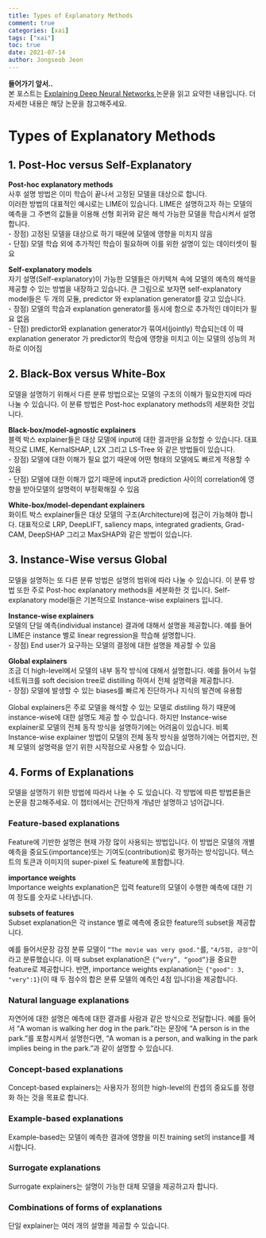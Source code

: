 ```yaml
---
title: Types of Explanatory Methods
comment: true
categories: [xai]
tags: ["xai"]
toc: true
date: 2021-07-14
author: Jongseob Jeon
---
```


**들어가기 앞서..**  
본 포스트는 [Explaining Deep Neural Networks
](https://arxiv.org/abs/2010.01496?fbclid=IwAR3Y5gfxtckZR4lHpFpQgo6ba-v_O0Fj-93G0sRMtXKYTBdESeH29uN4mg8) 논문을 읽고 요약한 내용입니다.
더 자세한 내용은 해당 논문을 참고해주세요.

# Types of Explanatory Methods

## 1. Post-Hoc versus Self-Explanatory
**Post-hoc explanatory methods**  
사후 설명 방법은 이미 학습이 끝나서 고정된 모델을 대상으로 합니다.  
이러한 방법의 대표적인 예시로는 LIME이 있습니다. LIME은 설명하고자 하는 모델의 예측을 그 주변의 값들을 이용해 선형 회귀와 같은 해석 가능한 모델을 학습시켜서 설명합니다.  
    - 장점) 고정된 모델을 대상으로 하기 때문에 모델에 영향을 미치지 않음  
    - 단점) 모델 학습 외에 추가적인 학습이 필요하며 이를 위한 설명이 있는 데이터셋이 필요

**Self-explanatory models**  
자기 설명(Self-explanatory)이 가능한 모델들은 아키텍쳐 속에 모델의 예측의 해석을 제공할 수 있는 방법을 내장하고 있습니다. 큰 그림으로 보자면 self-explanatory model들은 두 개의 모듈,  predictor 와 explanation generator를 갖고 있습니다.  
    - 장점) 모델의 학습과 explanation generator를 동시에 함으로 추가적인 데이터가 필요 없음  
    - 단점) predictor와 explanation generator가 묶여서(jointly) 학습되는데 이 때 explanation generator 가 predictor의 학습에 영향을 미치고 이는 모델의 성능의 저하로 이어짐  

## 2. Black-Box versus White-Box
모델을 설명하기 위해서 다른 분류 방법으로는 모델의 구조의 이해가 필요한지에 따라 나눌 수 있습니다. 이 분류 방법은 Post-hoc explanatory methods의 세분화한 것입니다. 

**Black-box/model-agnostic explainers**  
블랙 박스 explainer들은 대상 모델에 input에 대한 결과만을 요청할 수 있습니다. 대표적으로 LIME, KernalSHAP, L2X 그리고 LS-Tree 와 같은 방법들이 있습니다.  
    - 장점) 모델에 대한 이해가 필요 없기 때문에 어떤 형태의 모델에도 빠르게 적용할 수 있음  
    - 단점) 모델에 대한 이해가 없기 때문에 input과 prediction 사이의 correlation에 영향을 받아모델의 설명력이 부정확해질 수 있음  

**White-box/model-dependant explainers**  
화이트 박스 explainer들은 대상 모델의 구조(Architecture)에 접근이 가능해야 합니다. 대표적으로 LRP, DeepLIFT, saliency maps, integrated gradients, Grad-CAM, DeepSHAP 그리고 MaxSHAP와 같은 방법이 있습니다.

## 3. Instance-Wise versus Global

모델을 설명하는 또 다른 분류 방법은 설명의 범위에 따라 나눌 수 있습니다. 이 분류 방법 또한 주로 Post-hoc explanatory methods을 세분화한 것 입니다. Self-explanatory model들은 기본적으로 Instance-wise explainers 입니다.

**Instance-wise explainers**  
모델의 단일 예측(individual instance) 결과에 대해서 설명을 제공합니다. 예를 들어 LIME은 instance 별로 linear regression을 학습해 설명합니다.  
    - 장점) End user가 요구하는 모델의 결정에 대한 설명을 제공할 수 있음

**Global explainers**  
조금 더 high-level에서 모델의 내부 동작 방식에 대해서 설명합니다. 예를 들어서 뉴럴 네트워크를 soft decision tree로 distilling 하여서 전체 설명력을 제공합니다.  
    - 장점) 모델에 발생할 수 있는 biases를 빠르게 진단하거나 지식의 발견에 유용함

Global explainers은 주로 모델을 해석할 수 있는 모델로 distiling 하기 때문에 instance-wise에 대한 설명도 제공 할 수 있습니다. 하지만 Instance-wise explainer로 모델의 전체 동작 방식을 설명하기에는 어려움이 있습니다. 비록 Instance-wise explainer 방법이 모델의 전체 동작 방식을 설명하기에는 어렵지만, 전체 모델의 설명력을 얻기 위한 시작점으로 사용할 수 있습니다.

## 4. Forms of Explanations
모델을 설명하기 위한 방법에 따라서 나눌 수 도 있습니다. 각 방법에 따른 방법론들은 논문을 참고해주세요. 이 챕터에서는 간단하게 개념만 설명하고 넘어갑니다.

### Feature-based explanations
Feature에 기반한 설명은 현재 가장 많이 사용되는 방법입니다. 이 방법은 모델의 개별 예측을 중요도(importance)또는 기여도(contribution)로 평가하는 방식입니다. 텍스트의 토큰과 이미지의 super-pixel 도 feature에 포함합니다.

**importance weights**  
Importance weights explanation은 입력 feature의 모델이 수행한 예측에 대한 기여 정도를 숫자로 나타냅니다. 

**subsets of features**  
Subset explanation은 각 instance 별로 예측에 중요한 feature의 subset을 제공합니다.

예를 들어서문장 감정 분류 모델이 `“The movie was very good."`를, `"4/5점, 긍정"`이라고 분류했습니다. 이 때 subset explanation은 `{“very”, “good”}`을 중요한 feature로 제공합니다. 반면, importance weights explanation는 `{"good": 3, "very":1}`(이 때 두 점수의 합은 분류 모델의 예측인 4점 입니다)을 제공합니다. 

### Natural language explanations
자연어에 대한 설명은 예측에 대한 결과를 사람과 같은 방식으로 전달합니다. 예를 들어서 “A woman is walking her dog in the park.”라는 문장에 “A person is in the park.”를 포함시켜서 설명한다면, “A woman is a person, and walking in the park implies being in the park.”과 같이 설명할 수 있습니다.

### Concept-based explanations
Concept-based explainers는 사용자가 정의한 high-level의 컨셉의 중요도를 정령화 하는 것을 목표로 합니다.

### Example-based explanations
Example-based는 모델이 예측한 결과에 영향을 미친 training set의 instance를 제시합니다.

### Surrogate explanations
Surrogate explainers는 설명이 가능한 대체 모델을 제공하고자 합니다.

### Combinations of forms of explanations
단일 explainer는 여러 개의 설명을 제공할 수 있습니다.

